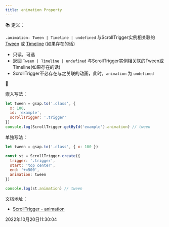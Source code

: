 ```yaml
---
title: animation Property
---
```




📚 定义：

`.animation: Tween | Timeline | undefined` 与ScrollTrigger实例相关联的 [Tween](https://greensock.com/docs/v3/GSAP/Tween) 或 [Timeline](https://greensock.com/docs/v3/GSAP/Timeline) (如果存在的话)

- 只读，可选
- 返回 `Tween | Timeline | undefined` 与ScrollTrigger实例相关联的Tween或Timeline(如果存在的话)
- ScrollTrigger不必存在与之关联的动画，此时，`animation` 为 `undefined`



🌰

嵌入写法：

```js {4}
let tween = gsap.to('.class', {
  x: 100,
  id: 'example',
  scrollTrigger: '.trigger'
})
console.log(ScrollTrigger.getById('example').animation) // tween
```

单独写法：

```js {7}
let tween = gsap.to('.class', { x: 100 })

const st = ScrollTrigger.create({
  trigger: '.trigger',
  start: 'top center',
  end: '+=500',
  animation: tween
})

console.log(st.animation) // tween
```



文档地址：

- [ScrollTrigger - animation](https://greensock.com/docs/v3/Plugins/ScrollTrigger/animation)



2022年10月20日11:30:04



